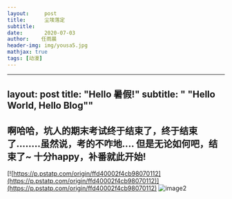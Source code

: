 ```yaml
---
layout:     post
title:      尘埃落定
subtitle:
date:       2020-07-03
author:    任雨晨
header-img: img/yousa5.jpg
mathjax: true
tags: [动漫]
---
```



---
layout:     post
title:      "Hello 暑假!"
subtitle:   " \"Hello World, Hello Blog\""
---
啊哈哈，坑人的期末考试终于结束了，终于结束了........虽然说，考的不咋地....
但是无论如何吧，结束了~
十分happy，补番就此开始!
---
[![https://p.pstatp.com/origin/ffd40002f4cb98070112](https://p.pstatp.com/origin/ffd40002f4cb98070112)](https://p.pstatp.com/origin/ffd40002f4cb98070112)
![image2](https://img.rruu.net/image/5efeb600cf5a0)
